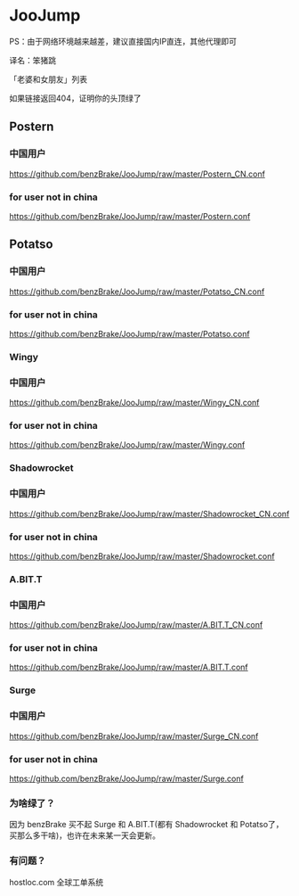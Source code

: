 # JooJump

PS：由于网络环境越来越差，建议直接国内IP直连，其他代理即可

译名：笨猪跳

「老婆和女朋友」列表

如果链接返回404，证明你的头顶绿了
## Postern
### 中国用户
https://github.com/benzBrake/JooJump/raw/master/Postern_CN.conf
### for user not in china
https://github.com/benzBrake/JooJump/raw/master/Postern.conf
## Potatso
### 中国用户
https://github.com/benzBrake/JooJump/raw/master/Potatso_CN.conf
### for user not in china
https://github.com/benzBrake/JooJump/raw/master/Potatso.conf
### Wingy
### 中国用户
https://github.com/benzBrake/JooJump/raw/master/Wingy_CN.conf
### for user not in china
https://github.com/benzBrake/JooJump/raw/master/Wingy.conf
### Shadowrocket
### 中国用户
https://github.com/benzBrake/JooJump/raw/master/Shadowrocket_CN.conf
### for user not in china
https://github.com/benzBrake/JooJump/raw/master/Shadowrocket.conf
### A.BIT.T
### 中国用户
https://github.com/benzBrake/JooJump/raw/master/A.BIT.T_CN.conf
### for user not in china
https://github.com/benzBrake/JooJump/raw/master/A.BIT.T.conf
### Surge
### 中国用户
https://github.com/benzBrake/JooJump/raw/master/Surge_CN.conf
### for user not in china
https://github.com/benzBrake/JooJump/raw/master/Surge.conf

### 为啥绿了？
因为 benzBrake 买不起 Surge 和 A.BIT.T(都有 Shadowrocket 和 Potatso了，买那么多干啥)，也许在未来某一天会更新。

### 有问题？
hostloc.com 全球工单系统

